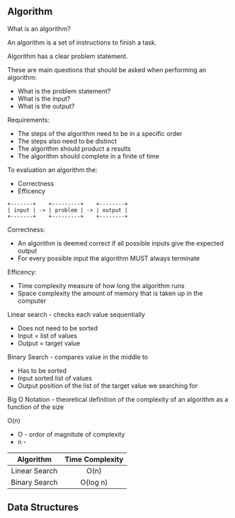 ## Algorithm

What is an algorithm?

An algorithm is a set of instructions to finish a task.

Algorithm has a clear problem statement.

These are main questions that should be asked when performing an algorithm:
- What is the problem statement?
- What is the input? 
- What is the output?

Requirements:
- The steps of the algorithm need to be in a specific order
- The steps also need to be distinct
- The algorithm should product a results
- The algorithm should complete in a finite of time

To evaluation an algorithm the:
- Correctness
- Efficency
```
+-------+    +---------+    +--------+
| input | -> | problem | -> | output |
+-------+    +---------+    +--------+
```

Correctness:
- An algorithm is deemed correct if all possible inputs give the expected output
- For every possible input the algorithm MUST always terminate

Efficency:
- Time complexity measure of how long the algorithm runs
- Space complexity the amount of memory that is taken up in the computer

Linear search - checks each value sequentially
- Does not need to be sorted 
- Input = list of values
- Output = target value

Binary Search - compares value in the middle to 
- Has to be sorted 
- Input sorted list of values
- Output position of the list of the target value we searching for

Big O Notation - theoretical definition of the complexity of an algorithm as a function of the size

O(n) 
- O - ordor of magnitute of complexity
- n - 

<table>
	<thead align="center">
		<tr>
			<th>Algorithm</th>
			<th>Time Complexity</th>
		<tr>
	</thead>
	<tbody align="center">
		<tr>
			<td>Linear Search</th>
			<td>O(n)</th>
		<tr>
		<tr>
			<td>Binary Search</th>
			<td>O(log n)</th>
		<tr>
	</tbody>
</table>

## Data Structures
